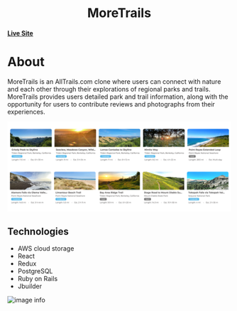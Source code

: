 #  <div align="center"> MoreTrails 
#### [Live Site](https://more-trails.herokuapp.com/#/login)
# About 
MoreTrails is an AllTrails.com clone where users can connect with nature and each other through their explorations of regional parks and trails.
MoreTrails provides users detailed park and trail information, along with the opportunity for users to contribute reviews and photographs from their experiences.
 
![image info](app/assets/images/curated.png)
 
## Technologies
* AWS cloud storage 
* React
* Redux
* PostgreSQL
* Ruby on Rails
* Jbuilder
 
![image info](app/assets/images/swipe1.gif)
